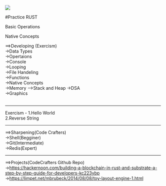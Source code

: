 <img src="https://th.bing.com/th/id/OIP.LBcw1ir85G1GEXDEMXxICQAAAA?rs=1&pid=ImgDetMain">

#Practice RUST <br>

Basic Operations <br>

Native Concepts <br>


==>Developing (Exercism) <br>
             ->Data Types <br>
             ->Opertaions <br>
             ->Console <br>
             ->Looping <br>
             ->File Handeling <br>
             ->Functions <br>
             ->Native Concepts<br>
             ->Memory -->Stack and Heap
             ->DSA<br>
             ->Graphics<br>
             <br>
             <hr>
 Exercism - 1.Hello World <br> 
            2.Reverse String <br>
            <hr>
==>Sharpening(Code Crafters)<br>
              ->Shell(Begginer)<br>
              ->Git(Intermediate)<br>
              ->Redis(Expert)<br><hr>

==>Projects(CodeCrafters Github Repo)<br>
              ->https://hackernoon.com/building-a-blockchain-in-rust-and-substrate-a-step-by-step-guide-for-developers-kc223ybp <br>
              ->https://limpet.net/mbrubeck/2014/08/08/toy-layout-engine-1.html<br>